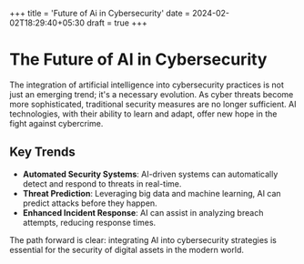 +++
title = 'Future of Ai in Cybersecurity'
date = 2024-02-02T18:29:40+05:30
draft = true
+++
# The Future of AI in Cybersecurity

The integration of artificial intelligence into cybersecurity practices is not just an emerging trend; it's a necessary evolution. As cyber threats become more sophisticated, traditional security measures are no longer sufficient. AI technologies, with their ability to learn and adapt, offer new hope in the fight against cybercrime.

## Key Trends

- **Automated Security Systems**: AI-driven systems can automatically detect and respond to threats in real-time.
- **Threat Prediction**: Leveraging big data and machine learning, AI can predict attacks before they happen.
- **Enhanced Incident Response**: AI can assist in analyzing breach attempts, reducing response times.

The path forward is clear: integrating AI into cybersecurity strategies is essential for the security of digital assets in the modern world.
